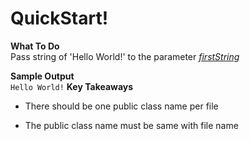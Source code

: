 # QuickStart!

**What To Do**  
Pass string of 'Hello World!' to the parameter [_firstString_](https://github.com/CertifaiAI/java-fundamentals/blob/master/java-core/src/main/java/ai/certifai/basic/ex1/HelloWorld.java#L11)
 

**Sample Output**  
`
Hello World!
`
**Key Takeaways**

- There should be one public class name per file

- The public class name must be same with file name 